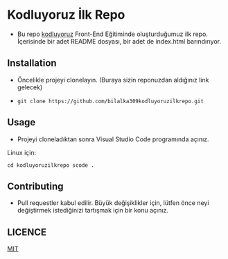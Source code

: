 # Kodluyoruz İlk Repo
- Bu repo [kodluyoruz](https://www.kodluyoruz.org/) Front-End Eğitiminde oluşturduğumuz ilk repo. İçerisinde bir adet README dosyası, bir adet de index.html barındırıyor.
## Installation
- Öncelikle projeyi clonelayın. (Buraya sizin reponuzdan aldığınız link gelecek)

- `git clone https://github.com/bilalka309kodluyoruzilkrepo.git`

## Usage
- Projeyi cloneladıktan sonra Visual Studio Code programında açınız.

Linux için:

```cd kodluyoruzilkrepo scode .``` 

## Contributing
- Pull requestler kabul edilir. Büyük değişiklikler için, lütfen önce neyi değiştirmek istediğinizi tartışmak için bir konu açınız.

## LICENCE
[MIT](https://choosealicense.com/licenses/mit/)
